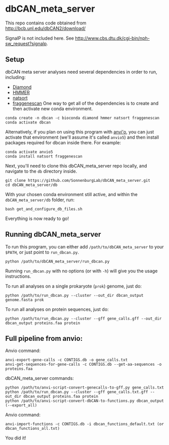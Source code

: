 # dbCAN_meta_server
This repo contains code obtained from http://bcb.unl.edu/dbCAN2/download/

SignalP is not included here. See http://www.cbs.dtu.dk/cgi-bin/nph-sw_request?signalp.
## Setup
dbCAN meta server analyses need several dependencies in order to run, including:
- [Diamond](https://github.com/bbuchfink/diamond)
- [HMMER](http://hmmer.org)
- [natsort](https://natsort.readthedocs.io)
- [fraggenescan](https://sourceforge.net/projects/fraggenescan/)
One way to get all of the dependencies is to create and then activate new conda environment.  
```
conda create -n dbcan -c bioconda diamond hmmer natsort fraggenescan
conda activate dbcan
```

Alternatively, if you plan on using this program with [anvi'o](http://merenlab.org/software/anvio/), you can just activate that environment (we'll assume it's called `anvio5`) and then install packages required for dbcan inside there. For example:
```
conda activate anvio5
conda install natsort fraggenescan
```

Next, you'll need to clone this dbCAN_meta_server repo locally, and navigate to the `db` directory inside.
```
git clone https://github.com/SonnenburgLab/dbCAN_meta_server.git
cd dbCAN_meta_server/db
```

With your chosen conda environment still active, and within the `dbCAN_meta_server/db` folder, run:
```
bash get_and_configure_db_files.sh
```

Everything is now ready to go!

## Running dbCAN_meta_server
To run this program, you can either add `/path/to/dbCAN_meta_server` to your `$PATH`, or just point to `run_dbcan.py`.
```
python /path/to/dbCAN_meta_server/run_dbcan.py
```
Running `run_dbcan.py` with no options (or with `-h`) will give you the usage instructions.

To run all analyses on a single prokaryote (`prok`) genome, just do:
```
python /path/to/run_dbcan.py --cluster --out_dir dbcan_output genome.fasta prok
```

To run all analyses on protein sequences, just do:
```
python /path/to/run_dbcan.py --cluster --gff gene_calls.gff --out_dir dbcan_output proteins.faa protein
```

## Full pipeline from anvio:
Anvio command:
```
anvi-export-gene-calls -c CONTIGS.db -o gene_calls.txt
anvi-get-sequences-for-gene-calls -c CONTIGS.db --get-aa-sequences -o proteins.faa
```
dbCAN_meta_server commands:
```
python /path/to/anvi-script-convert-genecalls-to-gff.py gene_calls.txt
python /path/to/run_dbcan.py --cluster --gff gene_calls.txt.gff --out_dir dbcan_output proteins.faa protein
python /path/to/anvi-script-convert-dbCAN-to-functions.py dbcan_output (--export_all)
```
Anvio command:
```
anvi-import-functions -c CONTIGS.db -i dbcan_functions_default.txt (or dbcan_functions_all.txt)
```

You did it!
